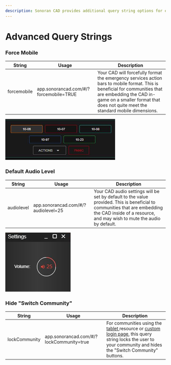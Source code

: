 ```yaml
---
description: Sonoran CAD provides additional query string options for embedded use!
---
```


# Advanced Query Strings

### Force Mobile

| String      | Usage                                  | Description                                                                                                                                                                                                                             |
| ----------- | -------------------------------------- | --------------------------------------------------------------------------------------------------------------------------------------------------------------------------------------------------------------------------------------- |
| forcemobile | app.sonorancad.com/#/?forcemobile=TRUE | Your CAD will forcefully format the emergency services action bars to mobile format. This is beneficial for communities that are embedding the CAD in-game on a smaller format that does not quite meet the standard mobile dimensions. |

![Sonoran CAD's 'forcemobile' action bar](../../.gitbook/assets/mobile.png)

### Default Audio Level

| String     | Usage                               | Description                                                                                                                                                                                         |
| ---------- | ----------------------------------- | --------------------------------------------------------------------------------------------------------------------------------------------------------------------------------------------------- |
| audiolevel | app.sonorancad.com/#/?audiolevel=25 | Your CAD audio settings will be set by default to the value provided. This is beneficial to communities that are embedding the CAD inside of a resource, and may wish to mute the audio by default. |

![Sonoran CAD's 'audiolevel' query string result](../../.gitbook/assets/audio.png)

### Hide "Switch Community"

| String        | Usage                                    | Description                                                                                                                                                                                                                                                       |
| ------------- | ---------------------------------------- | ----------------------------------------------------------------------------------------------------------------------------------------------------------------------------------------------------------------------------------------------------------------- |
| lockCommunity | app.sonorancad.com/#/?lockCommunity=true | For communities using the [tablet ](../../integration-plugins/integration-plugins/available-plugins/tablet.md)resource or [custom login page](custom-login-page.md), this query string locks the user to your community and hides the "Switch Community" buttons. |
